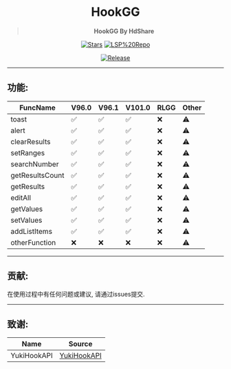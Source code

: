 <div align="center">

<h1>HookGG</h1>

> **HookGG By HdShare**

<div align="center">

  [![Stars](https://img.shields.io/github/stars/Xposed-Modules-Repo/me.hd.hookgg?label=stars)](https://github.com/Xposed-Modules-Repo/me.hd.hookgg)
  [![LSP%20Repo](https://img.shields.io/github/downloads/Xposed-Modules-Repo/me.hd.hookgg/total?label=LSP%20Repo&labelColor=F48FB1)](https://github.com/Xposed-Modules-Repo/me.hd.hookgg/releases)

</div>

[![Release](https://img.shields.io/github/v/release/Xposed-Modules-Repo/me.hd.hookgg)](https://github.com/Xposed-Modules-Repo/me.hd.hookgg/releases/latest)

</div>

---
## 功能:

| FuncName               | V96.0 | V96.1 | V101.0 | RLGG | Other |
| ---------------------- | --- | --- | --- | --- | --- |
| toast                  | ✅ | ✅ | ✅ | ❌ | ⚠️ |
| alert                  | ✅ | ✅ | ✅ | ❌ | ⚠️ |
| clearResults           | ✅ | ✅ | ✅ | ❌ | ⚠️ |
| setRanges              | ✅ | ✅ | ✅ | ❌ | ⚠️ |
| searchNumber           | ✅ | ✅ | ✅ | ❌ | ⚠️ |
| getResultsCount        | ✅ | ✅ | ✅ | ❌ | ⚠️ |
| getResults             | ✅ | ✅ | ✅ | ❌ | ⚠️ |
| editAll                | ✅ | ✅ | ✅ | ❌ | ⚠️ |
| getValues              | ✅ | ✅ | ✅ | ❌ | ⚠️ |
| setValues              | ✅ | ✅ | ✅ | ❌ | ⚠️ |
| addListItems           | ✅ | ✅ | ✅ | ❌ | ⚠️ |
| otherFunction          | ❌ | ❌ | ❌ | ❌ | ⚠️ |

---
## 贡献:

在使用过程中有任何问题或建议, 请通过issues提交.

---
## 致谢:

|     Name     |                               Source                               |
| ------------ | ------------------------------------------------------------------ |
| YukiHookAPI  | [YukiHookAPI](https://github.com/HighCapable/YukiHookAPI)          |

